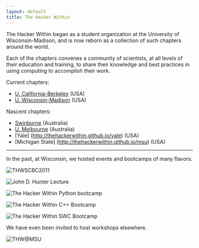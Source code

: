 ```yaml
---
layout: default
title: The Hacker Within
---
```


The Hacker Within began as a student organization at the University of
Wisconsin-Madison, and is now reborn as a collection of such chapters around
the world.

Each of the chapters convenes a community of scientists, at all levels of
their education and training, to share their knowledge and best practices in
using computing to accomplish their work.

Current chapters:

  * [U. California-Berkeley](http://thehackerwithin.github.io/berkeley) (USA)
  * [U. Wisconsin-Madison](http://thehackerwithin.github.io/wisconsin) (USA)

Nascent chapters:

  * [Swinburne](http://thehackerwithin.github.io/swinburne) (Australia)
  * [U. Melbourne](http://thehackerwithin.github.io/melbourne) (Australia)
  * [Yale] (http://thehackerwithin.github.io/yale) (USA)
  * [Michigan State] (http://thehackerwithin.github.io/msu) (USA)



----


In the past, at Wisconsin, we hosted events and bootcamps of many flavors. 


![THWSCBC2011](./images/scbc.jpg "THW Software Carpentry Bootcamp")

![John D. Hunter Lecture](./images/hunter.jpg "John D. Hunter Flyer")

![The Hacker Within Python bootcamp](./images/pybc.jpg "Python Bootcamp")

![The Hacker Within C++ Bootcamp](./images/cpp_boot1.jpg "C++ bootcamp")

![The Hacker Within SWC Bootcamp](./images/sc_boot.jpg "Software Carpentry bootcamp")



We have even been invited to host workshops elsewhere.


![THW@MSU](./images/thw_msu.png "THW@MSU")

